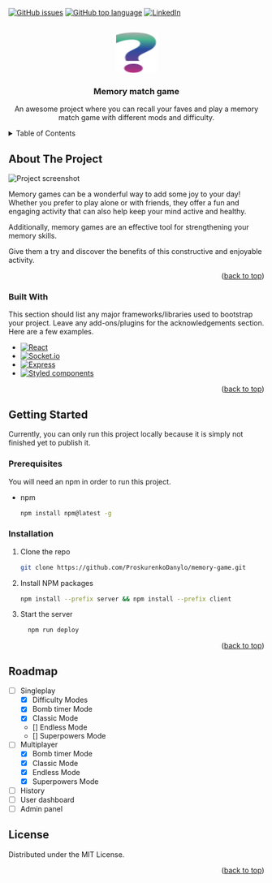 <a name="readme-top"></a>


[![GitHub issues](https://img.shields.io/github/issues/ProskurenkoDanylo/memory-game?style=for-the-badge)](https://github.com/ProskurenkoDanylo/memory-game/issues)
[![GitHub top language](https://img.shields.io/github/languages/top/ProskurenkoDanylo/memory-game?style=for-the-badge)](https://github.com/search?q=repo%3AProskurenkoDanylo%2Fmemory-game++language%3ATypeScript&type=code)
[![LinkedIn](https://img.shields.io/badge/LinkedIn-0077B5?style=for-the-badge&logo=linkedin&logoColor=white)](https://www.linkedin.com/in/proskurenko/)


<br />
<div align="center">
  <a href="https://github.com/ProskurenkoDanylo/memory-game">
    <img src="client/src/assets/images/default-cover.svg" alt="Memory match Game" width="80" height="80">
  </a>

  <h3 align="center">Memory match game</h3>

  <p align="center">
    An awesome project where you can recall your faves and play a memory match game with different mods and difficulty.
  </p>
</div>

<details>
  <summary>Table of Contents</summary>
  <ol>
    <li>
      <a href="#about-the-project">About The Project</a>
      <ul>
        <li><a href="#built-with">Built With</a></li>
      </ul>
    </li>
    <li>
      <a href="#getting-started">Getting Started</a>
      <ul>
        <li><a href="#prerequisites">Prerequisites</a></li>
        <li><a href="#installation">Installation</a></li>
      </ul>
    </li>
    <li><a href="#usage">Usage</a></li>
    <li><a href="#roadmap">Roadmap</a></li>
    <li><a href="#license">License</a></li>
  </ol>
</details>

## About The Project

![Project screenshot](https://i.ibb.co/hdJr7KG/project-screenshot.png)

Memory games can be a wonderful way to add some joy to your day! Whether you prefer to play alone or with friends, they offer a fun and engaging activity that can also help keep your mind active and healthy. 

Additionally, memory games are an effective tool for strengthening your memory skills.

Give them a try and discover the benefits of this constructive and enjoyable activity.


<p align="right">(<a href="#readme-top">back to top</a>)</p>



### Built With

This section should list any major frameworks/libraries used to bootstrap your project. Leave any add-ons/plugins for the acknowledgements section. Here are a few examples.

* [![React](https://img.shields.io/badge/React-20232A?style=for-the-badge&logo=react&logoColor=61DAFB)](https://react.dev/)
* [![Socket.io](https://img.shields.io/badge/Socket.io-ffffff?style=for-the-badge&logo=socketdotio&logoColor=000000)](https://socket.io/)
* [![Express](https://img.shields.io/badge/Express.js-ffffff?style=for-the-badge)](https://socket.io/)
* [![Styled components](https://img.shields.io/badge/Styled%20Components-090a11?style=for-the-badge&logo=styledcomponents&logoColor=DB7093)](React-url)
  
<p align="right">(<a href="#readme-top">back to top</a>)</p>

## Getting Started

Currently, you can only run this project locally because it is simply not finished yet to publish it.

### Prerequisites

You will need an npm in order to run this project.
* npm
  ```sh
  npm install npm@latest -g
  ```

### Installation

1. Clone the repo
   ```sh
   git clone https://github.com/ProskurenkoDanylo/memory-game.git
   ```
2. Install NPM packages
   ```sh
   npm install --prefix server && npm install --prefix client
   ```
3. Start the server 
    ```sh
      npm run deploy
    ```

<p align="right">(<a href="#readme-top">back to top</a>)</p>

## Roadmap

- [ ] Singleplay
  - [x] Difficulty Modes
  - [x] Bomb timer Mode
  - [x] Classic Mode
  - [] Endless Mode
  - [] Superpowers Mode 
- [ ] Multiplayer
  - [x] Bomb timer Mode
  - [x] Classic Mode
  - [x] Endless Mode
  - [x] Superpowers Mode 
- [ ] History
- [ ] User dashboard
- [ ] Admin panel

## License

Distributed under the MIT License.

<p align="right">(<a href="#readme-top">back to top</a>)</p>
